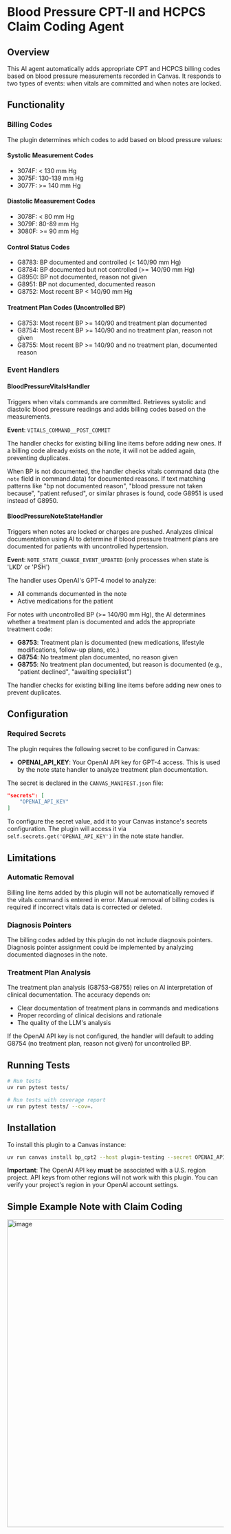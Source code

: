 # Blood Pressure CPT-II and HCPCS Claim Coding Agent

## Overview

This AI agent automatically adds appropriate CPT and HCPCS billing codes based on blood pressure measurements recorded in Canvas. It responds to two types of events: when vitals are committed and when notes are locked.

## Functionality

### Billing Codes

The plugin determines which codes to add based on blood pressure values:

#### Systolic Measurement Codes
- 3074F: < 130 mm Hg
- 3075F: 130-139 mm Hg
- 3077F: >= 140 mm Hg

#### Diastolic Measurement Codes
- 3078F: < 80 mm Hg
- 3079F: 80-89 mm Hg
- 3080F: >= 90 mm Hg

#### Control Status Codes
- G8783: BP documented and controlled (< 140/90 mm Hg)
- G8784: BP documented but not controlled (>= 140/90 mm Hg)
- G8950: BP not documented, reason not given
- G8951: BP not documented, documented reason
- G8752: Most recent BP < 140/90 mm Hg

#### Treatment Plan Codes (Uncontrolled BP)
- G8753: Most recent BP >= 140/90 and treatment plan documented
- G8754: Most recent BP >= 140/90 and no treatment plan, reason not given
- G8755: Most recent BP >= 140/90 and no treatment plan, documented reason

### Event Handlers

#### BloodPressureVitalsHandler

Triggers when vitals commands are committed. Retrieves systolic and diastolic blood pressure readings and adds billing codes based on the measurements.

**Event**: `VITALS_COMMAND__POST_COMMIT`

The handler checks for existing billing line items before adding new ones. If a billing code already exists on the note, it will not be added again, preventing duplicates.

When BP is not documented, the handler checks vitals command data (the `note` field in command.data) for documented reasons. If text matching patterns like "bp not documented reason", "blood pressure not taken because", "patient refused", or similar phrases is found, code G8951 is used instead of G8950.

#### BloodPressureNoteStateHandler

Triggers when notes are locked or charges are pushed. Analyzes clinical documentation using AI to determine if blood pressure treatment plans are documented for patients with uncontrolled hypertension.

**Event**: `NOTE_STATE_CHANGE_EVENT_UPDATED` (only processes when state is 'LKD' or 'PSH')

The handler uses OpenAI's GPT-4 model to analyze:
- All commands documented in the note
- Active medications for the patient

For notes with uncontrolled BP (>= 140/90 mm Hg), the AI determines whether a treatment plan is documented and adds the appropriate treatment code:
- **G8753**: Treatment plan is documented (new medications, lifestyle modifications, follow-up plans, etc.)
- **G8754**: No treatment plan documented, no reason given
- **G8755**: No treatment plan documented, but reason is documented (e.g., "patient declined", "awaiting specialist")

The handler checks for existing billing line items before adding new ones to prevent duplicates.

## Configuration

### Required Secrets

The plugin requires the following secret to be configured in Canvas:

- **OPENAI_API_KEY**: Your OpenAI API key for GPT-4 access. This is used by the note state handler to analyze treatment plan documentation.

The secret is declared in the `CANVAS_MANIFEST.json` file:

```json
"secrets": [
    "OPENAI_API_KEY"
]
```

To configure the secret value, add it to your Canvas instance's secrets configuration. The plugin will access it via `self.secrets.get('OPENAI_API_KEY')` in the note state handler.

## Limitations

### Automatic Removal
Billing line items added by this plugin will not be automatically removed if the vitals command is entered in error. Manual removal of billing codes is required if incorrect vitals data is corrected or deleted.

### Diagnosis Pointers
The billing codes added by this plugin do not include diagnosis pointers. Diagnosis pointer assignment could be implemented by analyzing documented diagnoses in the note.

### Treatment Plan Analysis
The treatment plan analysis (G8753-G8755) relies on AI interpretation of clinical documentation. The accuracy depends on:
- Clear documentation of treatment plans in commands and medications
- Proper recording of clinical decisions and rationale
- The quality of the LLM's analysis

If the OpenAI API key is not configured, the handler will default to adding G8754 (no treatment plan, reason not given) for uncontrolled BP.

## Running Tests

```bash
# Run tests
uv run pytest tests/

# Run tests with coverage report
uv run pytest tests/ --cov=.
```

## Installation

To install this plugin to a Canvas instance:

```bash
uv run canvas install bp_cpt2 --host plugin-testing --secret OPENAI_API_KEY="Your OpenAI API Key"
```

**Important**: The OpenAI API key **must** be associated with a U.S. region project. API keys from other regions will not work with this plugin. You can verify your project's region in your OpenAI account settings.

## Simple Example Note with Claim Coding
<img width="600" height="714" alt="image" src="https://github.com/user-attachments/assets/4e072ef8-5d80-41f2-8b7d-91c5cf3ab822" />
